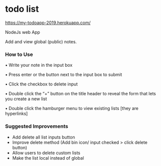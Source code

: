 # todo list
https://my-todoapp-2019.herokuapp.com/

NodeJs web App 

Add and view global (public) notes.

### How to Use 

• Write your note in the input box

• Press enter or the button next to the input box to submit

• Click the checkbox to delete input

• Double click the “+” button on the title header to reveal the form that lets you create a new list

• Double click the hamburger menu to view existing lists [they are hyperlinks]


### Suggested Improvements

- Add delete all list inputs button
- Improve delete method (Add bin icon/ input checked > click delete button)
- Allow users to delete custom lists
- Make the list local instead of global
